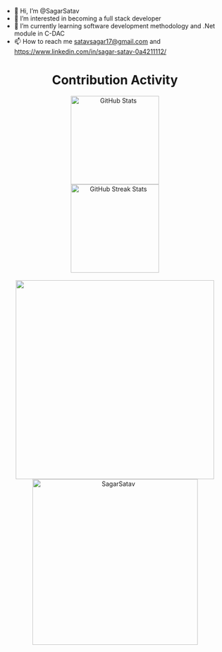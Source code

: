 - 👋 Hi, I’m @SagarSatav
- 👀 I’m interested in becoming a full stack developer
- 🌱 I’m currently learning software development methodology and .Net module in C-DAC
- 📫 How to reach me satavsagar17@gmail.com and https://www.linkedin.com/in/sagar-satav-0a4211112/

<!---
SagarSatav/SagarSatav is a ✨ special ✨ repository because its `README.md` (this file) appears on your GitHub profile.
You can click the Preview link to take a look at your changes.
--->

<div align=center>
        <h1>Contribution Activity</h1>
        <img src="https://github-readme-stats.vercel.app/api?username=SagarSatav&title_color=6FDA44&text_color=FFFFFF&show_icons=true&icon_color=6FDA44&include_all_commits=true&count_private=true&theme=dark" alt="GitHub Stats" height="200" />
        <br>
        <!--
        <img src="https://github-readme-stats.vercel.app/api/top-langs?username=SagarSatav&layout=compact&title_color=6FDA44&text_color=FFFFFF&theme=dark" alt="GitHub Most Used Languages" height="200" />
        <br>
        -->
        <img src="https://github-readme-streak-stats.herokuapp.com/?user=SagarSatav&theme=dark&date_format=j%20M%5B%20Y%5D&currStreakLabel=6FDA44&fire=6FDA44&ring=6FDA44" alt="GitHub Streak Stats" height="200" />
        <br>
        <br>


<a href="https://github.com/SagarSatav/">
  <img src="https://github-readme-stats.vercel.app/api?username=SagarSatav&include_all_commits=true&count_private=true&show_icons=true&line_height=20&title_color=7A7ADB&icon_color=2234AE&text_color=D3D3D3&bg_color=0,000000,130F40" width="450"/>
  <img src="https://github-readme-stats.vercel.app/api/top-langs?username=SagarSatav&show_icons=true&locale=en&layout=compact&line_height=20&title_color=7A7ADB&icon_color=2234AE&text_color=D3D3D3&bg_color=0,000000,130F40" width="375"  alt="SagarSatav"/>

</a>
</div>

<br>
<p align="centre">
